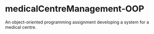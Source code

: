 # medicalCentreManagement-OOP
An object-oriented programming assignment developing a system for a medical centre.
